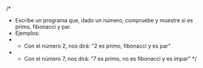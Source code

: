 
/*
 * Escribe un programa que, dado un número, compruebe y muestre si es primo, fibonacci y par.
 * Ejemplos:
 * - Con el número 2, nos dirá: "2 es primo, fibonacci y es par"
 * - Con el número 7, nos dirá: "7 es primo, no es fibonacci y es impar"
 */


 

 